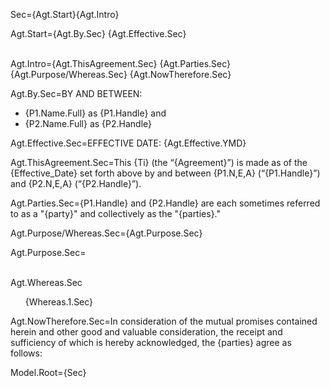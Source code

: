 Sec={Agt.Start}{Agt.Intro}

Agt.Start={Agt.By.Sec} {Agt.Effective.Sec}<br><br>

Agt.Intro={Agt.ThisAgreement.Sec} {Agt.Parties.Sec} {Agt.Purpose/Whereas.Sec} {Agt.NowTherefore.Sec}


Agt.By.Sec=BY AND BETWEEN: <ul><li>{P1.Name.Full} as {P1.Handle} and<li> {P2.Name.Full} as {P2.Handle}</ul>

Agt.Effective.Sec=EFFECTIVE DATE: {Agt.Effective.YMD}

Agt.ThisAgreement.Sec=This {Ti} (the “{Agreement}”) is made as of the {Effective_Date} set forth above by and between {P1.N,E,A} (“{P1.Handle}”) and {P2.N,E,A} (“{P2.Handle}”).

Agt.Parties.Sec={P1.Handle} and {P2.Handle} are each sometimes referred to as a "{party}" and collectively as the "{parties}."

Agt.Purpose/Whereas.Sec={Agt.Purpose.Sec}

Agt.Purpose.Sec=<br><br>

Agt.Whereas.Sec<ul type="none"><li>{Whereas.1.Sec}</ul>

Agt.NowTherefore.Sec=In consideration of the mutual promises contained herein and other good and valuable consideration, the receipt and sufficiency of which is hereby acknowledged, the {parties} agree as follows:

Model.Root={Sec}
